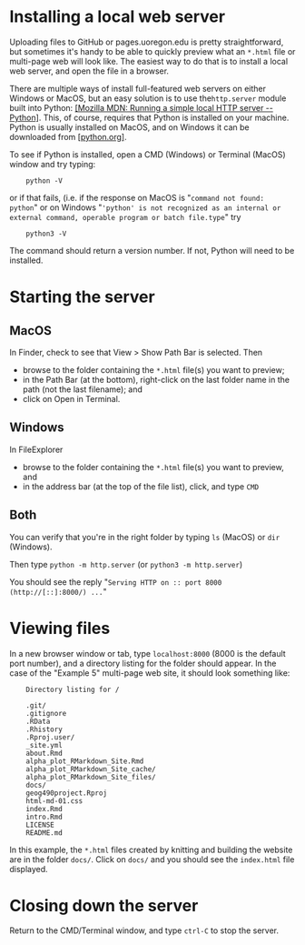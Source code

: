 # Installing a local web server 

Uploading files to GitHub or pages.uoregon.edu is pretty straightforward, but sometimes it's handy to be able to quickly preview what an `*.html` file or multi-page web will look like. The easiest way to do that is to install a local web server, and open the file in a browser.

There are multiple ways of install full-featured web servers on either Windows or MacOS, but an easy solution is to use the`http.server` module built into Python: [[Mozilla MDN: Running a simple local HTTP server -- Python]](https://developer.mozilla.org/en-US/docs/Learn/Common_questions/Tools_and_setup/set_up_a_local_testing_server#using_python). This, of course, requires that Python is installed on your machine. Python is usually installed on MacOS, and on Windows it can be downloaded from [[python.org]](https://www.python.org/). 

To see if Python is installed, open a CMD (Windows) or Terminal (MacOS) window and try typing:

		python -V
	
or if that fails, (i.e. if the response on MacOS is "`command not found: python`" or on Windows "`'python' is not recognized as an internal or external command, operable program or batch file.type`" try

		python3 -V	

The command should return a version number. If not, Python will need to be installed.
# Starting the server #

## MacOS ##

In Finder, check to see that View > Show Path Bar is selected. Then

- browse to the folder containing the  `*.html` file(s) you want to preview;
- in the Path Bar (at the bottom), right-click on the last folder name in the path (not the last filename); and
- click on Open in Terminal.

## Windows ##

In FileExplorer

- browse to the folder containing the  `*.html` file(s) you want to preview, and
- in the address bar (at the top of the file list), click, and type `CMD`

## Both ##

You can verify that you're in the right folder by typing `ls` (MacOS) or `dir` (Windows).

Then type `python -m http.server` (or `python3 -m http.server`)

You should see the reply "`Serving HTTP on :: port 8000 (http://[::]:8000/) ...`"

# Viewing files #

In a new browser window or tab, type `localhost:8000` (8000 is the default port number), and a directory listing for the folder should appear. In the case of the "Example 5" multi-page web site, it should look something like:

		Directory listing for /
		
		.git/
		.gitignore
		.RData
		.Rhistory
		.Rproj.user/
		_site.yml
		about.Rmd
		alpha_plot_RMarkdown_Site.Rmd
		alpha_plot_RMarkdown_Site_cache/
		alpha_plot_RMarkdown_Site_files/
		docs/
		geog490project.Rproj
		html-md-01.css
		index.Rmd
		intro.Rmd
		LICENSE
		README.md

In this example, the `*.html` files created by knitting and building the website are in the folder `docs/`. Click on `docs/` and you should see the `index.html` file displayed.

# Closing down the server #

Return to the CMD/Terminal window, and type `ctrl-C` to stop the server.


